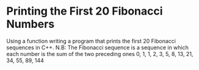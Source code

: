# Printing the First 20 Fibonacci Numbers
Using a function writing a program that prints the first 20 Fibonacci sequences in C++. N.B: The Fibonacci sequence is a sequence in which each number is the sum of the two preceding ones 0, 1, 1, 2, 3, 5, 8, 13, 21, 34, 55, 89, 144
